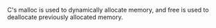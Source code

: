 C's malloc is used to dynamically allocate memory, and free is used to deallocate previously allocated memory.
